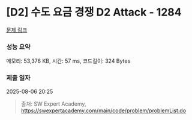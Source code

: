# [D2] 수도 요금 경쟁 D2 Attack - 1284 

[문제 링크](https://swexpertacademy.com/main/code/problem/problemDetail.do?contestProbId=AV189xUaI8UCFAZN) 

### 성능 요약

메모리: 53,376 KB, 시간: 57 ms, 코드길이: 324 Bytes

### 제출 일자

2025-08-06 20:25



> 출처: SW Expert Academy, https://swexpertacademy.com/main/code/problem/problemList.do